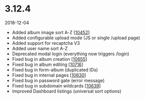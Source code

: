 # 3.12.4

2018-12-04

- Added album image sort A-Z [[10452](https://chevereto.com/community/threads/10452/)]
- Added configurable upload mode (JS or single /upload page)
- Added support for recaptcha V3
- Added user name sort A-Z
- Deprecated modal login (everything now triggers /login)
- Fixed bug in album creation [[10655](https://chevereto.com/community/threads/10655/)]
- Fixed bug in album editing [[10716](https://chevereto.com/community/threads/10716/)]
- Fixed bug in form-album (duplicated IDs)
- Fixed bug in internal pages [[10630](https://chevereto.com/community/threads/10630/)]
- Fixed bug in password gate (error message)
- Fixed bug in subdomain wildcards [[10639](https://chevereto.com/community/threads/10639/)]
- Improved Dashboard listings (universal sort options)
